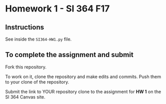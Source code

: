 # Homework 1 - SI 364 F17

## Instructions

See inside the `SI364-HW1.py` file.

## To complete the assignment and submit

Fork this repository. 

To work on it, clone the repository and make edits and commits. Push them to your clone of the repository.

Submit the link to YOUR repository clone to the assignment for **HW 1** on the SI 364 Canvas site.